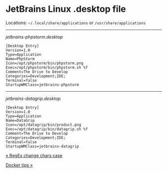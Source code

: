# JetBrains Linux .desktop file

Locations: `~/.local/share/applications` or `/usr/share/applications`

* * *

_jetbrains-phpstorm.desktop_

    [Desktop Entry]
    Version=1.0
    Type=Application
    Name=PhpStorm
    Icon=/opt/phpstorm/bin/phpstorm.png
    Exec=/opt/phpstorm/bin/phpstorm.sh %f
    Comment=The Drive to Develop
    Categories=Development;IDE;
    Terminal=false
    StartupWMClass=jetbrains-phpstorm

* * *

_jetbrains-datagrip.desktop_

    [Desktop Entry]
    Version=1.0
    Type=Application
    Name=DataGrip
    Icon=/opt/datagrip/bin/product.png
    Exec=/opt/datagrip/bin/datagrip.sh %f
    Comment=The Drive to Develop
    Categories=Development;IDE;
    Terminal=false
    StartupWMClass=jetbrains-datagrip



[« RegEx change chars case](regex-change-chars-case.html)

[Docker tips »](docker-tips.html)


